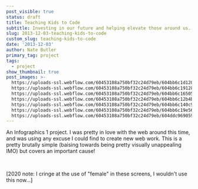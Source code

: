 ```yaml
---
post_visible: true
status: draft
title: Teaching Kids to Code
subtitle: Investing in our future and helping elevate those around us.
slug: 2013-12-03-teaching-kids-to-code
custom_slug: teaching-kids-to-code
date: '2013-12-03'
author: Nate Butler
primary_tag: project
tags:
  - project
show_thumbnail: true
post_images: >-
  https://uploads-ssl.webflow.com/60453108a750bf32c24d79eb/604bb6c1d1203e6f638ebc2e_Screen%20Shot%202021-03-12%20at%2010.43.49%20AM.png;
  https://uploads-ssl.webflow.com/60453108a750bf32c24d79eb/604bb6c1912815fc5d0df07c_Screen%20Shot%202021-03-12%20at%2010.43.59%20AM.png;
  https://uploads-ssl.webflow.com/60453108a750bf32c24d79eb/604bb6c165053b437c97a4d7_Screen%20Shot%202021-03-12%20at%2010.44.12%20AM.png;
  https://uploads-ssl.webflow.com/60453108a750bf32c24d79eb/604bb6c12b4bbb6dcd563f3f_Screen%20Shot%202021-03-12%20at%2010.44.26%20AM.png;
  https://uploads-ssl.webflow.com/60453108a750bf32c24d79eb/604bb6c140c96d02635998ad_Screen%20Shot%202021-03-12%20at%2010.44.32%20AM.png;
  https://uploads-ssl.webflow.com/60453108a750bf32c24d79eb/604bb6c19e56a084b9af3c3e_Screen%20Shot%202021-03-12%20at%2010.44.40%20AM.png;
  https://uploads-ssl.webflow.com/60453108a750bf32c24d79eb/604ddc969059754d81cc73dd_Info_2_-_Nathan_Butler_-_Final_Poster_Back.png
---
```

<p>An Infographics 1 project. I&nbsp;was pretty in love with the web around this time, and was using any excuse I could find to create new web work. This is a pretty brutally simple (baising towards being pretty visually unappealing IMO) but covers an important cause!</p><p>‍</p><p>[2020 note:&nbsp;I&nbsp;cringe at the use of "female"&nbsp;in these screens, I wouldn't use this now...]</p>